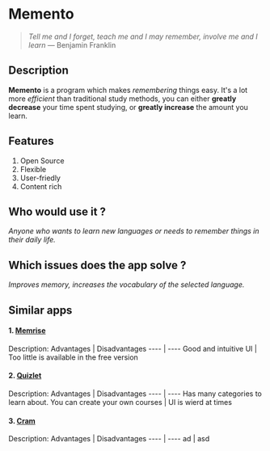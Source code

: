 # Memento
>*Tell me and I forget, teach me and I may remember,
>involve me and I learn* — Benjamin Franklin

## Description
**Memento** is a program which makes *remembering* things easy. It's a lot more *efficient* than traditional study methods, you can either **greatly decrease** your time spent studying, or **greatly increase** the amount you learn.

## Features
1. Open Source
2. Flexible
3. User-friedly
4. Content rich

## Who would use it ?
*Anyone who wants to learn new languages or needs to remember things in their daily life.*

## Which issues does the app solve ?
*Improves memory, increases the vocabulary of the selected language.*
## Similar apps
#### 1. [Memrise](https://www.memrise.com/)
Description: 
Advantages | Disadvantages
---- | ----
Good and intuitive UI | Too little is available in the free version
#### 2. [Quizlet](https://quizlet.com/en-gb)
Description:
Advantages | Disadvantages
---- | ----
Has many categories to learn about. You can create your own courses | UI is wierd at times
#### 3. [Cram](https://www.cram.com/)
Description:
Advantages | Disadvantages
---- | ----
ad | asd
